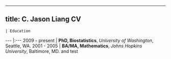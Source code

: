 <link href="/css/mystyle.css" rel="stylesheet"></link>

---
title: C. Jason Liang CV
---

    | Education
--- |:---
2009 - present | **PhD, Biostatistics**, *University of Washington*, Seattle, WA.
2001 - 2005    | **BA/MA, Mathematics**, *Johns Hopkins University*, Baltimore, MD.
and test